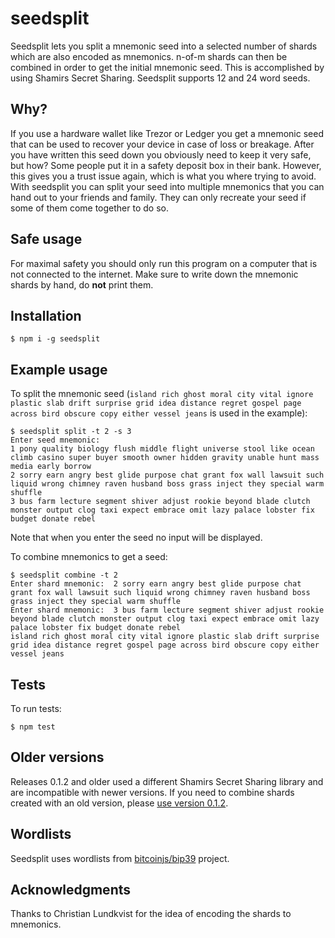 # seedsplit
Seedsplit lets you split a mnemonic seed into a selected number of shards which are also encoded as mnemonics. n-of-m shards can then be combined in order to get the initial mnemonic seed. This is accomplished by using Shamirs Secret Sharing. Seedsplit supports 12 and 24 word seeds.

## Why?
If you use a hardware wallet like Trezor or Ledger you get a mnemonic seed that can be used to recover your device in case of loss or breakage. After you have written this seed down you obviously need to keep it very safe, but how? Some people put it in a safety deposit box in their bank. However, this gives you a trust issue again, which is what you where trying to avoid. With seedsplit you can split your seed into multiple mnemonics that you can hand out to your friends and family. They can only recreate your seed if some of them come together to do so.

## Safe usage
For maximal safety you should only run this program on a computer that is not connected to the internet. Make sure to write down the mnemonic shards by hand, do **not** print them.

## Installation
```
$ npm i -g seedsplit
```

## Example usage
To split the mnemonic seed (`island rich ghost moral city vital ignore plastic slab drift surprise grid idea distance regret gospel page across bird obscure copy either vessel jeans` is used in the example):
```
$ seedsplit split -t 2 -s 3
Enter seed mnemonic:  
1 pony quality biology flush middle flight universe stool like ocean climb casino super buyer smooth owner hidden gravity unable hunt mass media early borrow
2 sorry earn angry best glide purpose chat grant fox wall lawsuit such liquid wrong chimney raven husband boss grass inject they special warm shuffle
3 bus farm lecture segment shiver adjust rookie beyond blade clutch monster output clog taxi expect embrace omit lazy palace lobster fix budget donate rebel
```
Note that when you enter the seed no input will be displayed.

To combine mnemonics to get a seed:
```
$ seedsplit combine -t 2
Enter shard mnemonic:  2 sorry earn angry best glide purpose chat grant fox wall lawsuit such liquid wrong chimney raven husband boss grass inject they special warm shuffle
Enter shard mnemonic:  3 bus farm lecture segment shiver adjust rookie beyond blade clutch monster output clog taxi expect embrace omit lazy palace lobster fix budget donate rebel
island rich ghost moral city vital ignore plastic slab drift surprise grid idea distance regret gospel page across bird obscure copy either vessel jeans
```

## Tests
To run tests:
```
$ npm test
```

## Older versions
Releases 0.1.2 and older used a different Shamirs Secret Sharing library and are incompatible with newer versions. If you need to combine shards created with an old version, please [use version 0.1.2](https://github.com/oed/seedsplit/releases/tag/v0.1.2).

## Wordlists
Seedsplit uses wordlists from [bitcoinjs/bip39](https://github.com/bitcoinjs/bip39/tree/master/wordlists) project.

## Acknowledgments
Thanks to Christian Lundkvist for the idea of encoding the shards to mnemonics.
